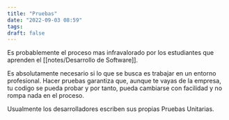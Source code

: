 ```yaml
---
title: "Pruebas"
date: "2022-09-03 08:59"
tags: 
draft: false
---
```

Es probablemente el proceso mas infravalorado por los estudiantes que aprenden el [[notes/Desarrollo de Software]].

Es absolutamente necesario si lo que se busca es trabajar en un entorno profesional. Hacer pruebas garantiza que, aunque te vayas de la empresa, tu codigo se pueda probar y por tanto, pueda cambiarse con facilidad y no rompa nada en el proceso.

Usualmente los desarrolladores escriben sus propias Pruebas Unitarias.
